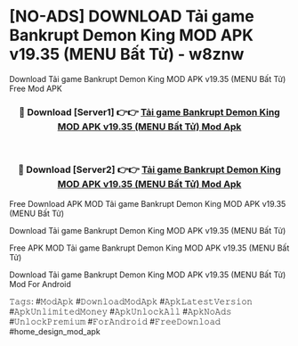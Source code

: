 # [NO-ADS] DOWNLOAD Tải game Bankrupt Demon King MOD APK v19.35 (MENU Bất Tử) - w8znw
Download Tải game Bankrupt Demon King MOD APK v19.35 (MENU Bất Tử) Free Mod APK

<div align="center">
<h3>🔴 Download [Server1] 👉👉 <a href="https://apk-comot.site?title=Tải_game_Bankrupt_Demon_King_MOD_APK_v19.35_(MENU_Bất_Tử)">Tải game Bankrupt Demon King MOD APK v19.35 (MENU Bất Tử) Mod Apk</a></h3><br>

<h3>🔴 Download [Server2] 👉👉 <a href="https://apk-comot.site?title=Tải_game_Bankrupt_Demon_King_MOD_APK_v19.35_(MENU_Bất_Tử)">Tải game Bankrupt Demon King MOD APK v19.35 (MENU Bất Tử) Mod Apk</a></h3>
</div>


Free Download APK MOD Tải game Bankrupt Demon King MOD APK v19.35 (MENU Bất Tử)

Download Tải game Bankrupt Demon King MOD APK v19.35 (MENU Bất Tử) 

Free APK MOD Tải game Bankrupt Demon King MOD APK v19.35 (MENU Bất Tử) 

Download Tải game Bankrupt Demon King MOD APK v19.35 (MENU Bất Tử) Mod For Android

𝚃𝚊𝚐𝚜: #𝙼𝚘𝚍𝙰𝚙𝚔 #𝙳𝚘𝚠𝚗𝚕𝚘𝚊𝚍𝙼𝚘𝚍𝙰𝚙𝚔 #𝙰𝚙𝚔𝙻𝚊𝚝𝚎𝚜𝚝𝚅𝚎𝚛𝚜𝚒𝚘𝚗 #𝙰𝚙𝚔𝚄𝚗𝚕𝚒𝚖𝚒𝚝𝚎𝚍𝙼𝚘𝚗𝚎𝚢 #𝙰𝚙𝚔𝚄𝚗𝚕𝚘𝚌𝚔𝙰𝚕𝚕 #𝙰𝚙𝚔𝙽𝚘𝙰𝚍𝚜 #𝚄𝚗𝚕𝚘𝚌𝚔𝙿𝚛𝚎𝚖𝚒𝚞𝚖 #𝙵𝚘𝚛𝙰𝚗𝚍𝚛𝚘𝚒𝚍 #𝙵𝚛𝚎𝚎𝙳𝚘𝚠𝚗𝚕𝚘𝚊𝚍 #home_design_mod_apk